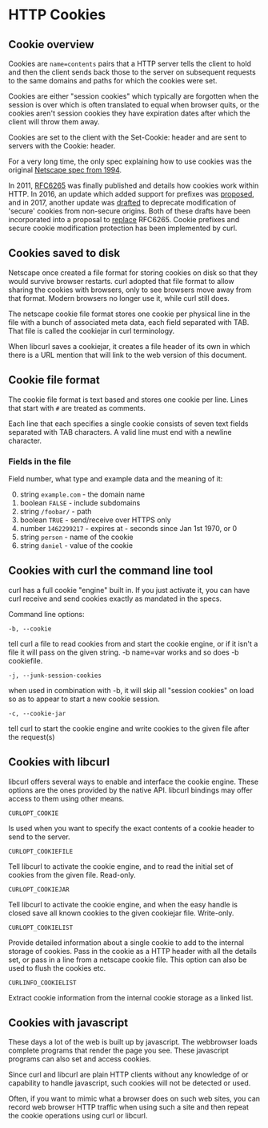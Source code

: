 # HTTP Cookies

## Cookie overview

  Cookies are `name=contents` pairs that a HTTP server tells the client to
  hold and then the client sends back those to the server on subsequent
  requests to the same domains and paths for which the cookies were set.

  Cookies are either "session cookies" which typically are forgotten when the
  session is over which is often translated to equal when browser quits, or
  the cookies aren't session cookies they have expiration dates after which
  the client will throw them away.

  Cookies are set to the client with the Set-Cookie: header and are sent to
  servers with the Cookie: header.

  For a very long time, the only spec explaining how to use cookies was the
  original [Netscape spec from 1994](https://curl.haxx.se/rfc/cookie_spec.html).

  In 2011, [RFC6265](https://www.ietf.org/rfc/rfc6265.txt) was finally
  published and details how cookies work within HTTP. In 2016, an update which
  added support for prefixes was
  [proposed](https://tools.ietf.org/html/draft-ietf-httpbis-cookie-prefixes-00),
  and in 2017, another update was
  [drafted](https://tools.ietf.org/html/draft-ietf-httpbis-cookie-alone-01)
  to deprecate modification of 'secure' cookies from non-secure origins. Both
  of these drafts have been incorporated into a proposal to
  [replace](https://tools.ietf.org/html/draft-ietf-httpbis-rfc6265bis-02)
  RFC6265. Cookie prefixes and secure cookie modification protection has been
  implemented by curl.

## Cookies saved to disk

  Netscape once created a file format for storing cookies on disk so that they
  would survive browser restarts. curl adopted that file format to allow
  sharing the cookies with browsers, only to see browsers move away from that
  format. Modern browsers no longer use it, while curl still does.

  The netscape cookie file format stores one cookie per physical line in the
  file with a bunch of associated meta data, each field separated with
  TAB. That file is called the cookiejar in curl terminology.

  When libcurl saves a cookiejar, it creates a file header of its own in which
  there is a URL mention that will link to the web version of this document.

## Cookie file format

  The cookie file format is text based and stores one cookie per line. Lines
  that start with `#` are treated as comments.

  Each line that each specifies a single cookie consists of seven text fields
  separated with TAB characters. A valid line must end with a newline
  character.

### Fields in the file

  Field number, what type and example data and the meaning of it:

  0. string `example.com` - the domain name
  1. boolean `FALSE` - include subdomains
  2. string `/foobar/` - path
  3. boolean `TRUE` - send/receive over HTTPS only
  4. number `1462299217` - expires at - seconds since Jan 1st 1970, or 0
  5. string `person` - name of the cookie
  6. string `daniel` - value of the cookie

## Cookies with curl the command line tool

  curl has a full cookie "engine" built in. If you just activate it, you can
  have curl receive and send cookies exactly as mandated in the specs.

  Command line options:

  `-b, --cookie`

  tell curl a file to read cookies from and start the cookie engine, or if it
  isn't a file it will pass on the given string. -b name=var works and so does
  -b cookiefile.

  `-j, --junk-session-cookies`

  when used in combination with -b, it will skip all "session cookies" on load
  so as to appear to start a new cookie session.

  `-c, --cookie-jar`

  tell curl to start the cookie engine and write cookies to the given file
  after the request(s)

## Cookies with libcurl

  libcurl offers several ways to enable and interface the cookie engine. These
  options are the ones provided by the native API. libcurl bindings may offer
  access to them using other means.

  `CURLOPT_COOKIE`

  Is used when you want to specify the exact contents of a cookie header to
  send to the server.

  `CURLOPT_COOKIEFILE`

  Tell libcurl to activate the cookie engine, and to read the initial set of
  cookies from the given file. Read-only.

  `CURLOPT_COOKIEJAR`

  Tell libcurl to activate the cookie engine, and when the easy handle is
  closed save all known cookies to the given cookiejar file. Write-only.

  `CURLOPT_COOKIELIST`

  Provide detailed information about a single cookie to add to the internal
  storage of cookies. Pass in the cookie as a HTTP header with all the details
  set, or pass in a line from a netscape cookie file. This option can also be
  used to flush the cookies etc.

  `CURLINFO_COOKIELIST`

  Extract cookie information from the internal cookie storage as a linked
  list.

## Cookies with javascript

  These days a lot of the web is built up by javascript. The webbrowser loads
  complete programs that render the page you see. These javascript programs
  can also set and access cookies.

  Since curl and libcurl are plain HTTP clients without any knowledge of or
  capability to handle javascript, such cookies will not be detected or used.

  Often, if you want to mimic what a browser does on such web sites, you can
  record web browser HTTP traffic when using such a site and then repeat the
  cookie operations using curl or libcurl.
